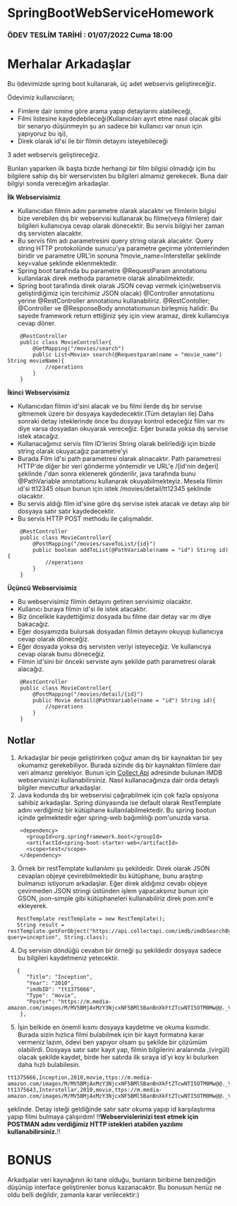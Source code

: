 # SpringBootWebServiceHomework
### ÖDEV TESLİM TARİHİ : 01/07/2022 Cuma 18:00

# Merhalar Arkadaşlar
Bu ödevimizde spring boot kullanarak, üç adet webservis geliştireceğiz. 

Ödevimiz kullanıcıların;
* Fimlere dair ismine göre arama yapıp detaylarını alabileceği, 
* Filmi listesine kaydedebileceği(Kullanıcıları ayırt etme nasıl olacak gibi bir senaryo düşünmeyin şu an sadece bir kullanıcı var onun için yapıyoruz bu işi),
* Direk olarak id'si ile bir filmin detayını isteyebileceği

3 adet webservis geliştireceğiz.

Bunları yaparken ilk başta bizde herhangi bir film bilgisi olmadığı için bu bilgilere sahip dış bir werservisten bu bilgileri almamız gerekecek. Buna dair bilgiyi sonda vereceğim arkadaşlar. 

**İlk Webservisimiz**

* Kullanıcıdan filmin adını parametre olarak alacaktır ve filmlerin bilgisi bize verebilen dış bir webservisi kullanarak bu filme(veya filmlere) dair bilgileri kullanıcıya cevap olarak dönecektir. Bu servis bilgiyi her zaman dış servisten alacaktır.
* Bu servis film adı parametresini query string olarak alacaktır. Query string HTTP protokolünde sunucu'ya parametre geçirme yöntemlerinden biridir ve parametre URL'in sonuna ?movie_name=Interstellar şeklinde key=value şeklinde eklenmektedir.
* Spring boot tarafında bu parametre @RequestParam annotationu kullanılarak direk methoda parametre olarak alınabilmektedir.
* Spring boot tarafında direk olarak JSON cevap vermek için(webservis geliştirdiğimiz için tercihimiz JSON olacak) @Controller annotationu yerine @RestController annotationu kullanabiliriz. @RestContoller; @Controller ve @ResponseBody annotationunun birleşmiş halidir. Bu sayede framework return ettiğiniz şey için view aramaz, direk kullanıcıya cevap döner.
```
    @RestController
    public class MovieController{
        @GetMapping("/movies/search")
        public List<Movie> search(@Requestparam(name = "movie_name") String movieName){
            //operations
        }
    }
```    

**İkinci Webservisimiz**
* Kullanıcıdan filmin id'sini alacak ve bu filmi ilerde dış bir servise gitmemek üzere bir dosyaya kaydedecektir.(Tüm detayları ile) Daha sonraki detay isteklerinde önce bu dosyayı kontrol edeceğiz film var mı diye varsa dosyadan okuyarak vereceğiz. Eğer burada yoksa dış servise istek atacağız.
* Kullanacağımız servis film ID'lerini String olarak belirlediği için bizde string olarak okuyacağız parametre'yi
* Burada Film id'si path parametresi olarak alınacaktır. Path parametresi HTTP'de diğer bir veri gönderme yöntemidir ve URL'e /[id'nin değeri] şeklinde /'dan sonra eklenerek gönderilir, java tarafında bunu @PathVariable annotationu kullanarak okuyabilmekteyiz. Mesela filmin id'si tt12345 olsun bunun için istek /movies/detail/tt12345 şeklinde olacaktır.
* Bu servis aldığı film id'sine göre dış servise istek atacak ve detayı alıp bir dosyaya satır satır kaydedecektir.
* Bu servis HTTP POST methodu ile çalışmalıdır.
```
    @RestController
    public class MovieController{
        @PostMapping("/movies/saveToList/{id}")
        public boolean addToList(@PathVariable(name = "id") Stirng id){
            //operations
        }
    }
```    
    
**Üçüncü Webservisimiz**
* Bu webservisimiz filmin detayını getiren servisimiz olacaktır. 
* Kullanıcı buraya filmin id'si ile istek atacaktır. 
* Biz öncelikle kaydettiğimiz dosyada bu filme dair detay var mı diye bakacağız. 
* Eğer dosyamızda bulursak dosyadan filmin detayını okuyup kullanıcıya cevap olarak döneceğiz.
* Eğer dosyada yoksa dış servisten veriyi isteyeceğiz. Ve kullanıcıya cevap olarak bunu döneceğiz.
* Filmin id'sini bir önceki serviste aynı şekilde path parametresi olarak alacağız.
```
    @RestController
    public class MovieController{
        @PostMapping("/movies/detail/{id}")
        public Movie detail(@PathVariable(name = "id") String id){
            //operations
        }
    }
```    
    
## Notlar

1. Arkadaşlar bir peoje geliştirirken çoğuz aman dış bir kaynaktan bir şey okumamız gerekebiliyor. Burada sizinde dış bir kaynaktan filmlere dair veri almanız gerekiyor. Bunun için [Collect Api](https://collectapi.com/api/imdb/imdb-api) adresinde bulunan IMDB webservisinizi kullanabilirsiniz. Nasıl kullanacağınıza dair orda detaylı bilgiler mevcuttur arkadaşlar.
2. Java kodunda dış bir webservisi çağırabilmek için çok fazla opsiyona sahibiz arkadaşlar. Spring dünyasında ise default olarak RestTemplate adını verdiğimiz bir kütüphane kullanılabilmektedir. Bu spring bootun içinde gelmektedir eğer spring-web bağımlılığı pom'unuzda varsa.
```
    <dependency>
      <groupId>org.springframework.boot</groupId>
      <artifactId>spring-boot-starter-web</artifactId>
      <scope>test</scope>
    </dependency>
```    
3. Örnek bir restTemplate kullanılımı şu şekildedir. Direk olarak JSON cevapları objeye çevirebilmektedir bu kütüphane, bunu araştırıp bulmanızı istiyorum arkadaşlar. Eğer direk aldığınız cevabı objeye çevirmeden JSON stringi üstünden işlem yapacaksınız bunun için GSON, json-simple gibi kütüphaneleri kullanabiliriz direk pom.xml'e ekleyerek.
```
   RestTemplate restTemplate = new RestTemplate();
   String result = restTemplate.getForObject("https://api.collectapi.com/imdb/imdbSearchByName?query=inception", String.class);
```   
4. Dış servisin döndüğü cevabın bir örneği şu şekildedir dosyaya sadece bu bilgileri kaydetmeniz yetecektir.
```
   {
      "Title": "Inception",
      "Year": "2010",
      "imdbID": "tt1375666",
      "Type": "movie",
      "Poster": "https://m.media-amazon.com/images/M/MV5BMjAxMzY3NjcxNF5BMl5BanBnXkFtZTcwNTI5OTM0Mw@@._V1_SX300.jpg"
    },
```    
5. İşin belkide en önemli kısmı dosyaya kaydetme ve okuma kısmıdır. Burada sizin hızlıca filmi bulabilmek için bir kayıt formatına karar vermeniz lazım, ödevi ben yapıyor olsam şu şekilde bir çözümüm olabilirdi. Dosyaya satır satır kayıt yap, filmin bilgilerini aralarında ,(virgül) olacak şekilde kaydet, birde her satırda ilk sıraya id'yi koy ki bulurken daha hızlı bulabilesin.

```
tt1375666,Inception,2010,movie,ttps://m.media-amazon.com/images/M/MV5BMjAxMzY3NjcxNF5BMl5BanBnXkFtZTcwNTI5OTM0Mw@@._V1_SX300.jpg
tt1375643,Interstellar,2010,movie,ttps://m.media-amazon.com/images/M/MV5BMjAxMzY3NjcxNF5BMl5BanBnXkFtZTcwNTI5OTM0Mw@@._V1_SX301.jpg
```

şeklinde. Detay isteği geldiğinde satır satır okuma yapıp id karşılaştırma yapıp filmi bulmaya çalışırdım!
!!**Webservislerinizi test etmek için POSTMAN adını verdiğimiz HTTP istekleri atabilen yazılımı kullanabilirsiniz.**!!

# BONUS
Arkadşalar veri kaynağının iki tane olduğu, bunların biribirne benzediğin düşünüp interface geliştirenler bonus kazanacaktır. Bu bonusun henüz ne oldu belli değildir, zamanla karar verilecektir:)

